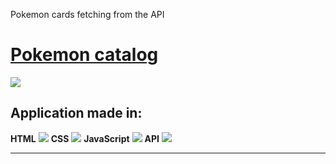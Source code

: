 
Pokemon cards fetching from the API
 
 # [Pokemon catalog](https://yakuza16.github.io/Pokemon-catalog/")

![](https://cdn0.iconfinder.com/data/icons/pokemon-go-vol-2/135/_Pokeball-256.png)

## Application made in:

**HTML**   ![](https://cdn4.iconfinder.com/data/icons/social-media-logos-6/512/96-html5-48.png)   **CSS**   ![](https://cdn3.iconfinder.com/data/icons/social-media-logos-flat-colorful-1/2048/5351_-_CSS3-64.png)   **JavaScript**   ![](https://cdn2.iconfinder.com/data/icons/designer-skills/128/code-programming-javascript-software-develop-command-language-64.png)   **API**   ![](https://cdn4.iconfinder.com/data/icons/web-development-5/500/api-code-window-64.png)

------------

